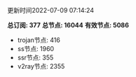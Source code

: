 更新时间2022-07-09 07:14:24

**总订阅: 377**
**总节点: 16044**
**有效节点: 5086**
- trojan节点: 416
- ss节点: 1960
- ssr节点: 355
- v2ray节点: 2355
